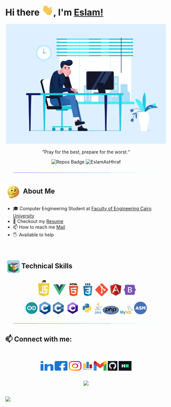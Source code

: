 # Hi there <img height ="35px" src="images/wave.gif" alt="logo">, I'm <a href ="https://www.linkedin.com/in/eslam-ashraf-b70880216/">Eslam!</a>

</div>

<div align="center">
  <img align="" width=500px src="images/logo.gif" alt="logo">
  <p align="">”Pray for the best, prepare for the worst.“</p>

![Repos Badge](https://badges.pufler.dev/repos/EslamAsHhraf)
<img src="https://komarev.com/ghpvc/?username=EslamAsHhraf&label=Profile%20views&color=0e75b6&style=flat" alt="EslamAsHhraf" />
</div>
<div align="center">
<img  width=90% src="images/neon.gif">
</div>

## <img align="center"  height =50px src="images/think.gif"> About Me <a id = "about"></a>

<ul>
<li> 🎓 Computer Engineering Student at <a href="http://eng.cu.edu.eg/ar/">Faculty of Engineering Cairo University</a></li>
<li> 📝 Checkout my <a href="https://drive.google.com/file/d/1_3OetfgQKJ1m-JHAanWR8vcqUrRCxqjy/view?usp=sharing">Resume</a> </li>
<li> 📫 How to reach me <a href="mailto:eslamashraf.12342@gmail.com">Mail</a></li>
<li> 🖐 Available to help </li>
</ul>

<br>

## <img align="center"  height =50px src="images/skills.gif">Technical  Skills <a id = "about"></a>

<div align ="center">
<code><img height="50" src="images/js-logo.webp"></code>
<code><img height="40" src="https://raw.githubusercontent.com/github/explore/80688e429a7d4ef2fca1e82350fe8e3517d3494d/topics/vue/vue.png"></code>
<code><img height="40" src="https://raw.githubusercontent.com/github/explore/80688e429a7d4ef2fca1e82350fe8e3517d3494d/topics/html/html.png"></code>
<code><img height="40" src="https://raw.githubusercontent.com/github/explore/80688e429a7d4ef2fca1e82350fe8e3517d3494d/topics/css/css.png"></code>
<code><img height="40" src="images/Git2.png"></code>
<code><img src="https://raw.githubusercontent.com/devicons/devicon/master/icons/angularjs/angularjs-original.svg" alt="angular-js" width="40" height="40" /></code>
<code><img src="https://raw.githubusercontent.com/devicons/devicon/master/icons/bootstrap/bootstrap-plain.svg" alt="bootstrap" width="40" height="40" /></code>

<br>

<code><img height="40" src="https://raw.githubusercontent.com/github/explore/80688e429a7d4ef2fca1e82350fe8e3517d3494d/topics/arduino/arduino.png"></code>
<code><img height="40" src="images/C_Logo.png"></code>
<code><img height="40" src="https://raw.githubusercontent.com/github/explore/80688e429a7d4ef2fca1e82350fe8e3517d3494d/topics/cpp/cpp.png"></code>
<code><img height="40" src="images/c_sharp2.png"></code>
<code><img height="40" src="https://raw.githubusercontent.com/github/explore/80688e429a7d4ef2fca1e82350fe8e3517d3494d/topics/python/python.png"></code>
<code><img height="40" src="images/Java.svg.png"></code>
<code><img width="50" src="images/php2.png"></code>
<code><img width="40" src="images/mysq.png"></code>
<code><img height="40" src="images/ASM-Symbol.png"></code>

</div>

<div align="center">
<img  width=90% src="images/neon.gif">
</div>

## 📫 Connect with me: <a id = "Connect"></a>
<br>
<p align="center">
  <a href="https://www.linkedin.com/in/eslam-ashraf-b70880216/" target="blank"><img align="center"
      src="images/linked-in-alt.svg"
      alt="elsam pithewan" height="30" width="40" /></a> 
  <a href="https://www.facebook.com/profile.php?id=100008920246590" target="blank"><img align="center"
      src="images/facebook.svg"
      alt="elsam pithen wala" height="30" width="40" /></a> 
  <a href="https://www.instagram.com/eslamashraf._/" target="blank"><img align="center"
      src="images/instagram.svg"
      alt="_._.adam._" height="30" width="40" /></a> 
 <a href="https://codeforces.com/profile/EslamAshHraf" target="blank"><img align="center"
      src="images/codeforces3.png"
      alt="elsam pithewan" height="30px" width="30px" /></a> 
 <a href="mailto:eslamashraf.12342@gmail.com" target="blank"><img align="center"
      src="images/Gmail.png"
      alt="elsam pithewan" height="30px" width="40px" /></a> 
 <a href="https://github.com/EslamAsHhraf" target="blank"><img align="center"
      src="images/git.png"
      alt="elsam pithewan" height="30px" width="30px" /></a>
  <a href="https://www.hackerrank.com/eslamashraf_1231" target="blank"><img align="center"
      src="images/hackerrank.svg"
      alt="elsam pithewan" height="30" width="40" /></a> 
</p>
<br>
<div align="center">
<img  height="175" src="https://github-readme-stats.vercel.app/api?username=EslamAsHhraf&count_private=true&show_icons=true&theme=midnight-purple&hide_border=true" >
<br>
</div>

<br>
<p align="left"><img src="https://readme-typing-svg.herokuapp.com/?lines=See+You+Later.."/></p>
